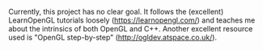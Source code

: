Currently, this project has no clear goal. It follows the (excellent) LearnOpenGL tutorials loosely (https://learnopengl.com/) and teaches me about the intrinsics of both OpenGL and C++.
Another excellent resource used is "OpenGL step-by-step" (http://ogldev.atspace.co.uk/).
